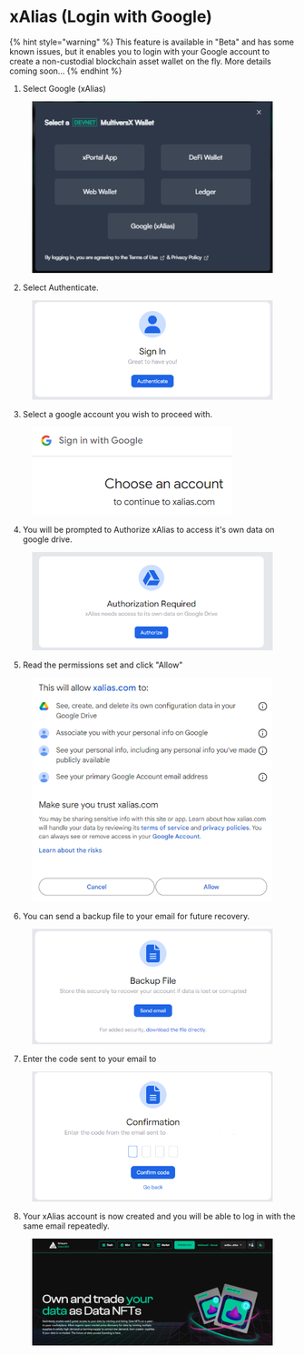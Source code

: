 # xAlias (Login with Google)



{% hint style="warning" %}
This feature is available in "Beta" and has some known issues, but it enables you to login with your Google account to create a non-custodial blockchain asset wallet on the fly. More details coming soon...
{% endhint %}

1. Select Google (xAlias)

<figure><img src="../../.gitbook/assets/image (155).png" alt=""><figcaption></figcaption></figure>

2. Select Authenticate.

<figure><img src="../../.gitbook/assets/image (156).png" alt=""><figcaption></figcaption></figure>

3. Select a google account you wish to proceed with.

<figure><img src="../../.gitbook/assets/image (157).png" alt=""><figcaption></figcaption></figure>

4. You will be prompted to Authorize xAlias to access it's own data on google drive.

<figure><img src="../../.gitbook/assets/image (158).png" alt=""><figcaption></figcaption></figure>

5. Read the permissions set and click "Allow"

<figure><img src="../../.gitbook/assets/image (159).png" alt=""><figcaption></figcaption></figure>

6. You can send a backup file to your email for future recovery.

<figure><img src="../../.gitbook/assets/image (160).png" alt=""><figcaption></figcaption></figure>

7. Enter the code sent to your email to&#x20;

<figure><img src="../../.gitbook/assets/image (161).png" alt=""><figcaption></figcaption></figure>

8. Your xAlias account is now created and you will be able to log in with the same email repeatedly.

<figure><img src="../../.gitbook/assets/image (162).png" alt=""><figcaption></figcaption></figure>
